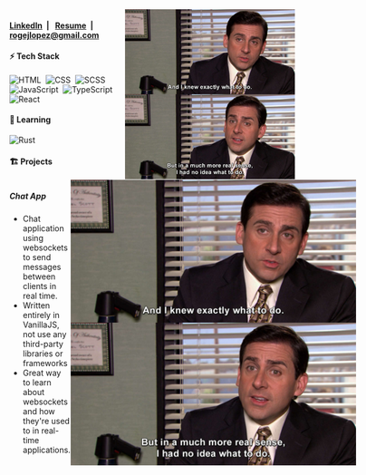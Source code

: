 <img alt="Coding IRL" src="./no-idea.jpg" align="right"  width="300"/>

<h4>
 <a href="https://www.linkedin.com/in/roge-lopez/">LinkedIn</a>&ensp;|&ensp;
 <a href="./Rogelio_Lopez_Resume.pdf">Resume</a>&ensp;|&ensp;
 <a href="mailto:rogejlopez@gmail.com">rogejlopez@gmail.com</a>
</h4>


<div>
 <h4>⚡&nbsp;Tech Stack</h4>
 
 ![HTML](https://img.shields.io/badge/-HTML-05122A?style=flat&logo=HTML5)&nbsp;
 ![CSS](https://img.shields.io/badge/-CSS-05122A?style=flat&logo=CSS3&logoColor=1572B6)&nbsp;
 ![SCSS](https://img.shields.io/badge/-Sass-05122A?style=flat&logo=Sass)&nbsp;
 ![JavaScript](https://img.shields.io/badge/-JavaScript-05122A?style=flat&logo=javascript)&nbsp;
 ![TypeScript](https://img.shields.io/badge/-TypeScript-05122A?style=flat&logo=typescript)&nbsp;
 ![React](https://img.shields.io/badge/-React-05122A?style=flat&logo=react)&nbsp;
 
 <h4>🧠&nbsp;Learning</h4>
 
 ![Rust](https://img.shields.io/badge/-Rust-05122A?style=flat&logo=Rust)&nbsp;

</div>

<div>
 <h4>🏗️&nbsp;Projects</h4>

 <div style="display: flex;">
  <div style="50%">
   <h5>Chat App</h5>
   <ul>
    <li>Chat application using websockets to send messages between clients in real time.</li>
    <li>Written entirely in VanillaJS, not use any third-party libraries or frameworks</li>
    <li>Great way to learn about websockets and how they're used to in real-time applications.</li>
   </ul>
   </div>
   <img alt="Coding IRL" src="./no-idea.jpg" style="50%"/>
 </div>
</div>
